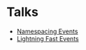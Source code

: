 # Talks

- [Namespacing Events](https://talks.godoc.org/github.com/jamiecuthill/talks/namespacing.slide#1)
- [Lightning Fast Events](https://talks.godoc.org/github.com/jamiecuthill/talks/fan-out.slide#1)
